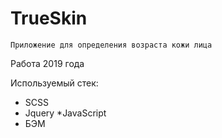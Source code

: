# TrueSkin

`Приложение для определения возраста кожи лица`

Работа 2019 года

Используемый стек:
* SCSS
* Jquery
*JavaScript
* БЭМ

